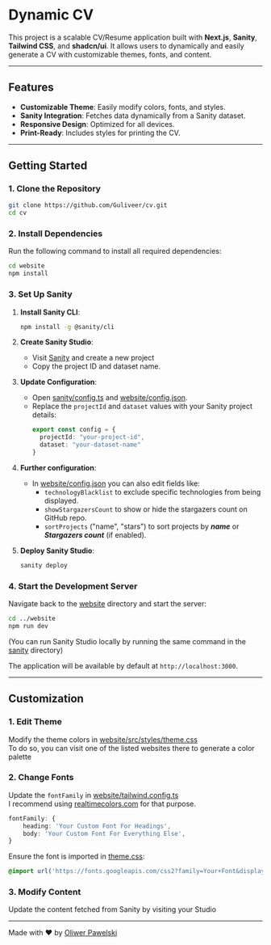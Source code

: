 # Dynamic CV

This project is a scalable CV/Resume application built with **Next.js**, **Sanity**, **Tailwind CSS**, and **shadcn/ui**.
It allows users to dynamically and easily generate a CV with customizable themes, fonts, and content.

---

## Features
- **Customizable Theme**: Easily modify colors, fonts, and styles.
- **Sanity Integration**: Fetches data dynamically from a Sanity dataset.
- **Responsive Design**: Optimized for all devices.
- **Print-Ready**: Includes styles for printing the CV.

---

## Getting Started

### 1. Clone the Repository
```bash
git clone https://github.com/Guliveer/cv.git
cd cv
```

### 2. Install Dependencies
Run the following command to install all required dependencies:
```bash
cd website
npm install
```

### 3. Set Up Sanity

1. **Install Sanity CLI**:
   ```bash
   npm install -g @sanity/cli
   ```

2. **Create Sanity Studio**:
   - Visit [Sanity](https://www.sanity.io/) and create a new project
   - Copy the project ID and dataset name.

3. **Update Configuration**:
    - Open [sanity/config.ts](./sanity/config.ts) and [website/config.json](./website/config.json).
    - Replace the `projectId` and `dataset` values with your Sanity project details:
      ```typescript
      export const config = {
        projectId: "your-project-id",
        dataset: "your-dataset-name"
      }
      ```
4. **Further configuration**:
   - In [website/config.json](./website/config.json) you can also edit fields like:
     - `technologyBlacklist` to exclude specific technologies from being displayed.
     - `showStargazersCount` to show or hide the stargazers count on GitHub repo.
     - `sortProjects` ("name", "stars") to sort projects by ***name*** or ***Stargazers count*** (if enabled).

4. **Deploy Sanity Studio**:
   ```bash
   sanity deploy
   ```

### 4. Start the Development Server
Navigate back to the [website](./website) directory and start the server:
```bash
cd ../website
npm run dev
```
(You can run Sanity Studio locally by running the same command in the [sanity](./sanity) directory)

The application will be available by default at `http://localhost:3000`.

---

## Customization

### 1. **Edit Theme**
Modify the theme colors in [website/src/styles/theme.css](./website/src/styles/theme.css)  
To do so, you can visit one of the listed websites there to generate a color palette

### 2. **Change Fonts**
Update the `fontFamily` in [website/tailwind.config.ts](./website/tailwind.config.ts)  
I recommend using [realtimecolors.com](https://real-time-colors.com/) for that purpose.
```typescript
fontFamily: {
    heading: 'Your Custom Font For Headings',
    body: 'Your Custom Font For Everything Else',
}
```
Ensure the font is imported in [theme.css](./website/src/styles/theme.css):
```css
@import url('https://fonts.googleapis.com/css2?family=Your+Font&display=swap');
```

### 3. **Modify Content**
Update the content fetched from Sanity by visiting your Studio

---

Made with ❤️ by [Oliwer Pawelski](https://github.com/Guliveer)